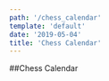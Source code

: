 ```yaml
---
path: '/chess_calendar'
template: 'default'
date: '2019-05-04'
title: 'Chess Calendar'
---
```


##Chess Calendar
